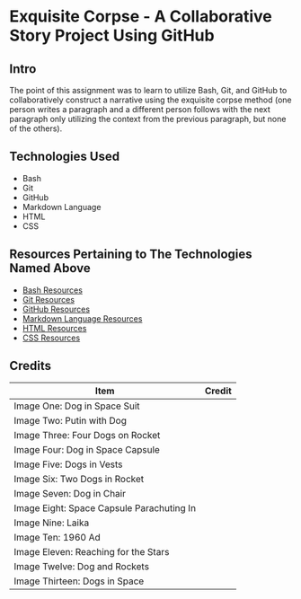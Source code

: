 # Exquisite Corpse - A Collaborative Story Project Using GitHub
## Intro
The point of this assignment was to learn to utilize Bash, Git, and GitHub to collaboratively construct a narrative using the exquisite corpse method (one person writes a paragraph and a different person follows with the next paragraph only utilizing the context from the previous paragraph, but none of the others).
## Technologies Used
* Bash
* Git
* GitHub
* Markdown Language
* HTML
* CSS

## Resources Pertaining to The Technologies Named Above
* [Bash Resources](http://cs.lmu.edu/~ray/notes/bash/)
* [Git Resources](https://git-scm.com/)
* [GitHub Resources](https://guides.github.com/)
* [Markdown Language Resources](https://guides.github.com/features/mastering-markdown/)
* [HTML Resources](https://www.w3schools.com/html/default.asp)
* [CSS Resources](https://www.w3schools.com/css/default.asp)

## Credits

Item | Credit
---- | ------
Image One: Dog in Space Suit | 
Image Two: Putin with Dog | 
Image Three: Four Dogs on Rocket | 
Image Four: Dog in Space Capsule |
Image Five: Dogs in Vests |
Image Six: Two Dogs in Rocket |
Image Seven: Dog in Chair |
Image Eight: Space Capsule Parachuting In |
Image Nine: Laika | 
Image Ten: 1960 Ad | 
Image Eleven: Reaching for the Stars |
Image Twelve: Dog and Rockets | 
Image Thirteen: Dogs in Space |